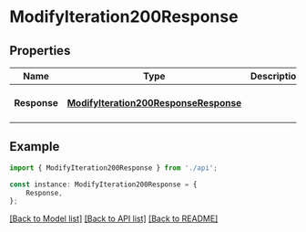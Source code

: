 # ModifyIteration200Response


## Properties

Name | Type | Description | Notes
------------ | ------------- | ------------- | -------------
**Response** | [**ModifyIteration200ResponseResponse**](ModifyIteration200ResponseResponse.md) |  | [optional] [default to undefined]

## Example

```typescript
import { ModifyIteration200Response } from './api';

const instance: ModifyIteration200Response = {
    Response,
};
```

[[Back to Model list]](../README.md#documentation-for-models) [[Back to API list]](../README.md#documentation-for-api-endpoints) [[Back to README]](../README.md)
